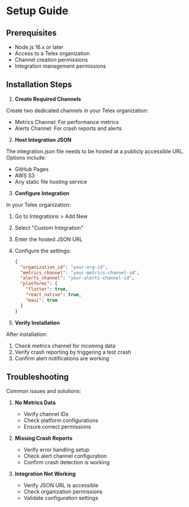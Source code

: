 # Setup Guide

## Prerequisites

- Node.js 16.x or later
- Access to a Telex organization
- Channel creation permissions
- Integration management permissions

## Installation Steps

1. **Create Required Channels**

Create two dedicated channels in your Telex organization:
- Metrics Channel: For performance metrics
- Alerts Channel: For crash reports and alerts

2. **Host Integration JSON**

The integration.json file needs to be hosted at a publicly accessible URL. Options include:
- GitHub Pages
- AWS S3
- Any static file hosting service

3. **Configure Integration**

In your Telex organization:
1. Go to Integrations > Add New
2. Select "Custom Integration"
3. Enter the hosted JSON URL
4. Configure the settings:
   ```json
   {
     "organization_id": "your-org-id",
     "metrics_channel": "your-metrics-channel-id",
     "alerts_channel": "your-alerts-channel-id",
     "platforms": {
       "flutter": true,
       "react_native": true,
       "maui": true
     }
   }
   ```

4. **Verify Installation**

After installation:
1. Check metrics channel for incoming data
2. Verify crash reporting by triggering a test crash
3. Confirm alert notifications are working

## Troubleshooting

Common issues and solutions:

1. **No Metrics Data**
   - Verify channel IDs
   - Check platform configurations
   - Ensure correct permissions

2. **Missing Crash Reports**
   - Verify error handling setup
   - Check alert channel configuration
   - Confirm crash detection is working

3. **Integration Not Working**
   - Verify JSON URL is accessible
   - Check organization permissions
   - Validate configuration settings
